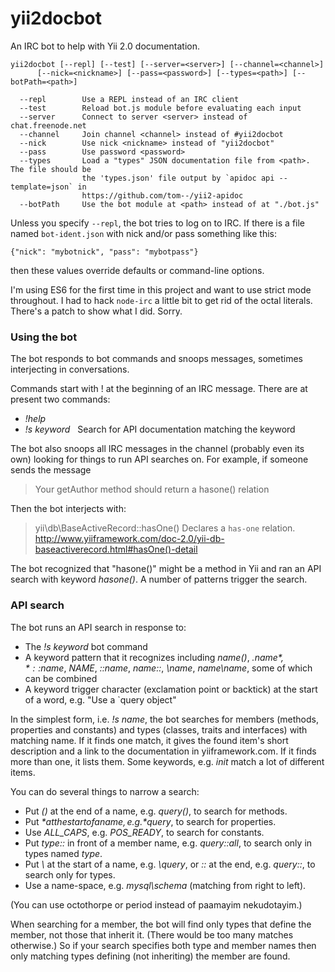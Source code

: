 # yii2docbot

An IRC bot to help with Yii 2.0 documentation.

    yii2docbot [--repl] [--test] [--server=<server>] [--channel=<channel>]
          [--nick=<nickname>] [--pass=<password>] [--types=<path>] [--botPath=<path>]

      --repl        Use a REPL instead of an IRC client
      --test        Reload bot.js module before evaluating each input
      --server      Connect to server <server> instead of chat.freenode.net
      --channel     Join channel <channel> instead of #yii2docbot
      --nick        Use nick <nickname> instead of "yii2docbot"
      --pass        Use password <password>
      --types       Load a "types" JSON documentation file from <path>. The file should be
                    the 'types.json' file output by `apidoc api --template=json` in 
                    https://github.com/tom--/yii2-apidoc
      --botPath     Use the bot module at <path> instead of at "./bot.js"

Unless you specify `--repl`, the bot tries to log on to IRC. If there is a file named
`bot-ident.json` with nick and/or pass something like this:

    {"nick": "mybotnick", "pass": "mybotpass"}

then these values override defaults or command-line options.

I'm using ES6 for the first time in this project and want to use strict mode throughout.
I had to hack `node-irc` a little bit to get rid of the octal literals. There's a patch
to show what I did. Sorry.

### Using the bot

The bot responds to bot commands and snoops messages, sometimes interjecting in
conversations.

Commands start with ! at the beginning of an IRC message. There are at present two commands:

- *!help*
- *!s keyword*   Search for API documentation matching the keyword

The bot also snoops all IRC messages in the channel (probably even its own) looking for things
to run API searches on. For example, if someone sends the message

> Your getAuthor method should return a hasone() relation

Then the bot interjects with:

> yii\db\BaseActiveRecord::hasOne() Declares a `has-one` relation. http://www.yiiframework.com/doc-2.0/yii-db-baseactiverecord.html#hasOne()-detail

The bot recognized that "hasone()" might be a method in Yii and ran an API search with
keyword *hasone()*. A number of patterns trigger the search.

### API search

The bot runs an API search in response to:

- The *!s keyword* bot command
- A keyword pattern that it recognizes including *name()*, *.$name*, *::$name*, *NAME*, *::name*, *name::*, *\name*, *name\name*, some of which can be combined
- A keyword trigger character (exclamation point or backtick) at the start of a word, e.g.
"Use a \`query object"

In the simplest form, i.e. *!s name*, the bot searches for members (methods,
properties and constants) and types (classes, traits and interfaces) with matching name. If it finds
one match, it gives the found item's short description and a link to the documentation in yiiframework.com.
If it finds more than one, it lists them. Some keywords, e.g. *init* match a lot of different items.

You can do several things to narrow a search:

- Put *()* at the end of a name, e.g. *query()*, to search for methods.
- Put *$* at the start of a name, e.g. *$query*, to search for properties.
- Use *ALL_CAPS*, e.g. *POS_READY*, to search for constants.
- Put *type::* in front of a member name, e.g. *query::all*, to search only in types named *type*.
- Put *\\* at the start of a name, e.g. *\query*, or *::* at the end, e.g. *query::*, to search only for types.
- Use a name-space, e.g. *mysql\schema* (matching from right to left).

(You can use octothorpe or period instead of paamayim nekudotayim.)

When searching for a member, the bot will find only types that define the member, not
those that inherit it. (There would be too many matches otherwise.) So if your search
specifies both type and member names then only matching types defining (not inheriting)
the member are found.

